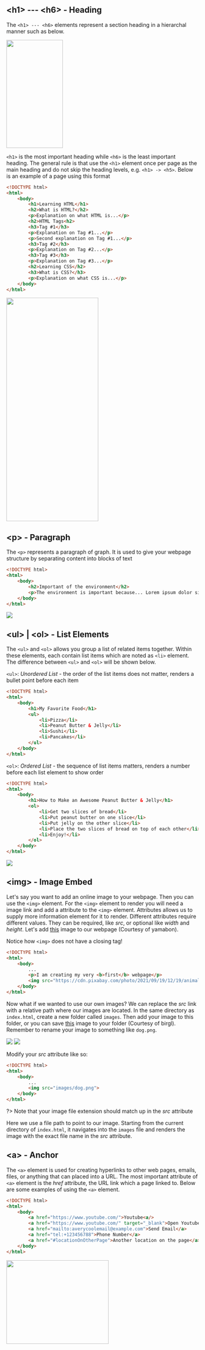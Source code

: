 ## **\<h1\> --- \<h6\>** - Heading
The `<h1> --- <h6>` elements represent a section heading in a hierarchal manner such as below. 

<img src='screenshots/html/sc4.png' width=148 height=283/>

`<h1>` is the most important heading while `<h6>` is the least important heading. The general rule is that use the `<h1>` element once per page as the main heading and do not skip the heading levels, e.g. `<h1> -> <h5>`. Below is an example of a page using this format

```html
<!DOCTYPE html>
<html> 
    <body>
        <h1>Learning HTML</h1>
        <h2>What is HTML?</h2>
        <p>Explanation on what HTML is...</p>
        <h2>HTML Tags<h2>
        <h3>Tag #1</h3>
        <p>Explanation on Tag #1...</p>
        <p>Second explanation on Tag #1...</p>
        <h3>Tag #2</h3>
        <p>Explanation on Tag #2...</p>
        <h3>Tag #3</h3>
        <p>Explanation on Tag #3...</p>
        <h2>Learning CSS</h2>
        <h3>What is CSS?</h3>
        <p>Explanation on what CSS is...</p>
    </body>
</html>
```


<img src='screenshots/html/sc5.png' width=241 height=585/>

## **\<p\>** - Paragraph
The `<p>` represents a paragraph of graph. It is used to give your webpage structure by separating content into blocks of text

```html
<!DOCTYPE html>
<html> 
    <body>
        <h2>Important of the environment</h2>
        <p>The environment is important because... Lorem ipsum dolor sit amet, consectetur adipiscing elit. Curabitur porta dictum neque, at tristique leo. Ut in placerat metus, ac pretium magna. Nulla semper velit est, et egestas diam iaculis non. Class aptent taciti sociosqu ad litora torquent per conubia nostra, per inceptos himenaeos. Sed accumsan molestie eros eu fringilla. Duis et nulla risus. Nunc interdum eu est id dignissim. Vestibulum interdum rhoncus enim, laoreet tristique purus accumsan eu. Vivamus blandit dui ut est semper, id dapibus turpis rhoncus. Proin sit amet scelerisque justo. Sed nec pharetra nisi. Cras congue faucibus arcu commodo vehicula. Mauris posuere rhoncus orci, eget pretium justo ultrices a. Donec interdum erat in consequat cursus.</p>
    </body>
</html>
```

<img src='screenshots/html/sc6.png'/>


## **\<ul\> | \<ol\>** - List Elements
The `<ul>` and `<ol>` allows you group a list of related items together. Within these elements, each contain list items which are noted as `<li>` element. The difference between `<ul>` and `<ol>` will be shown below.

`<ul>`: *Unordered List* - the order of the list items does not matter, renders a bullet point before each item
```html
<!DOCTYPE html>
<html> 
    <body>
        <h1>My Favorite Food</h1>
        <ul>
            <li>Pizza</li>
            <li>Peanut Butter & Jelly</li>
            <li>Sushi</li>
            <li>Pancakes</li>
        </ul>
    </body>
</html>
```

`<ol>`: *Ordered List* - the sequence of list items matters, renders a number before each list element to show order
```html
<!DOCTYPE html>
<html> 
    <body>
        <h1>How to Make an Awesome Peanut Butter & Jelly</h1>
        <ol>
            <li>Get two slices of bread</li>
            <li>Put peanut butter on one slice</li>
            <li>Put jelly on the other slice</li>
            <li>Place the two slices of bread on top of each other</li>
            <li>Enjoy!</li>
        </ol>
    </body>
</html>
```
<img src='screenshots/html/sc7.png'/>

## **\<img\>** - Image Embed
Let's say you want to add an online image to your webpage. Then you can use the `<img>` element. For the `<img>` element to render you will need a image link and add a attribute to the `<img>` element. Attributes allows us to supply more information element for it to render. Different attributes require different values. They can be required, like *src*, or optional like *width* and *height*. Let's add [this](https://cdn.pixabay.com/photo/2021/09/19/12/19/animal-6637774_1280.jpg) image to our webpage (Courtesy of yamabon). 

Notice how `<img>` does not have a closing tag!

```html
<!DOCTYPE html>
<html> 
    <body>
        ...
        <p>I am creating my very <b>first</b> webpage</p>
        <img src="https://cdn.pixabay.com/photo/2021/09/19/12/19/animal-6637774_1280.jpg" width=100 height=100>
    </body>
</html>
```

Now what if we wanted to use our own images? We can replace the *src* link with a relative path where our images are located. In the same directory as `index.html`, create a new folder called `images`. Then add your image to this folder, or you can save [this](https://cdn.pixabay.com/photo/2019/07/30/05/53/dog-4372036_1280.jpg) image to your folder (Courtesy of birgl). Remember to rename your image to something like `dog.png`.

<img src='screenshots/html/sc8.png'/>
<img src='screenshots/html/sc9.png'/>

Modify your *src* attribute like so:

```html
<!DOCTYPE html>
<html> 
    <body>
        ...
        <img src="images/dog.png">
    </body>
</html>

```
?> Note that your image file extension should match up in the *src* attribute

Here we use a file path to point to our image. Starting from the current directory of `index.html`, it navigates into the `images` file and renders the image with the exact file name in the *src* attribute.

## **\<a\>** - Anchor 
The `<a>` element is used for creating hyperlinks to other web pages, emails, files, or anything that can placed into a URL. The most important attribute of `<a>` element is the *href* attribute, the URL link which a page linked to. Below are some examples of using the `<a>` element.

```html
<!DOCTYPE html>
<html> 
    <body>
        <a href="https://www.youtube.com/">Youtube<a/>
        <a href="https://www.youtube.com/" target="_blank">Open Youtube in a new tab<a/>
        <a href="mailto:averycoolemail@example.com">Send Email</a>
        <a href="tel:+123456788">Phone Number</a>
        <a href="#locationOnOtherPage">Another location on the page</a>
    </body>
</html>
```

<img src='screenshots/html/sc10.png' height=219 width=268/>